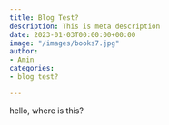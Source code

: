 ```yaml
---
title: Blog Test?
description: This is meta description
date: 2023-01-03T00:00:00+00:00
image: "/images/books7.jpg"
author:
- Amin
categories:
- blog test?

---
```

hello, where is this?